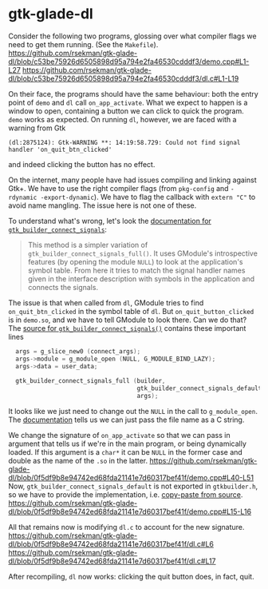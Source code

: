 # gtk-glade-dl

Consider the following two programs, glossing over what compiler flags we need to get them running. (See the `Makefile`).
https://github.com/rsekman/gtk-glade-dl/blob/c53be75926d6505898d95a794e2fa46530cdddf3/demo.cpp#L1-L27
https://github.com/rsekman/gtk-glade-dl/blob/c53be75926d6505898d95a794e2fa46530cdddf3/dl.c#L1-L19

On their face, the programs should have the same behaviour: both the entry point of `demo` and `dl` call `on_app_activate`.
What we expect to happen is a window to open, containing a button we can click to quick the program. `demo` works as expected.
On running `dl`, however, we are faced with a warning from Gtk
```
(dl:2875124): Gtk-WARNING **: 14:19:58.729: Could not find signal handler 'on_quit_btn_clicked'
```
and indeed clicking the button has no effect.

On the internet, many people have had issues compiling and linking against Gtk+.
We have to use the right compiler flags (from `pkg-config` and `-rdynamic -export-dynamic`).
We have to flag the callback with `extern "C"` to avoid name mangling.
The issue here is not one of these.

To understand what's wrong, let's look the [documentation for `gtk_builder_connect_signals`](https://www.csparks.com/gtk2-html-2.24.33/GtkBuilder.html#gtk-builder-connect-signals):
> This method is a simpler variation of `gtk_builder_connect_signals_full()`. It uses GModule's introspective features (by opening the module `NULL`) to look at the application's symbol table. From here it tries to match the signal handler names given in the interface description with symbols in the application and connects the signals.

The issue is that when called from `dl`, GModule tries to find `on_quit_btn_clicked` in the symbol table of `dl`.
But `on_quit_button_clicked` is in `demo.so`, and we have to tell GModule to look there.
Can we do that? The [source for `gtk_builder_connect_signals()`](https://gitlab.gnome.org/GNOME/gtk/-/blob/gtk-2-24/gtk/gtkbuilder.c#L1019) contains these important lines
```C
  args = g_slice_new0 (connect_args);
  args->module = g_module_open (NULL, G_MODULE_BIND_LAZY);
  args->data = user_data;
  
  gtk_builder_connect_signals_full (builder,
                                    gtk_builder_connect_signals_default,
                                    args);
```
It looks like we just need to change out the `NULL` in the call to `g_module_open`.
The [documentation](https://docs.gtk.org/gmodule/type_func.Module.open.html) tells us we can just pass the file name as a C string.

We change the signature of `on_app_activate` so that we can pass in argument that tells us if we're in the main program, or being dynamically loaded.
If this argument is a `char*` it can be `NULL` in the former case and double as the name of the `.so` in the latter.
https://github.com/rsekman/gtk-glade-dl/blob/0f5df9b8e94742ed68fda21141e7d60317bef41f/demo.cpp#L40-L51
Now, `gtk_builder_connect_signals_default` is not exported in `gtkbuilder.h`, so we have to provide the implementation, i.e. [copy-paste from source](https://gitlab.gnome.org/GNOME/gtk/-/blob/gtk-2-24/gtk/gtkbuilder.c#L972).
https://github.com/rsekman/gtk-glade-dl/blob/0f5df9b8e94742ed68fda21141e7d60317bef41f/demo.cpp#L15-L16

All that remains now is modifying `dl.c` to account for the new signature.
https://github.com/rsekman/gtk-glade-dl/blob/0f5df9b8e94742ed68fda21141e7d60317bef41f/dl.c#L6
https://github.com/rsekman/gtk-glade-dl/blob/0f5df9b8e94742ed68fda21141e7d60317bef41f/dl.c#L17

After recompiling, `dl` now works: clicking the quit button does, in fact, quit.
